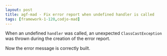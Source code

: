 ```yaml
---
layout: post
title: agf-mad - Fix error report when undefined handler is called
tags: [framework-1-120,codjo-mad]
---
```

When an undefined ```handler``` was called, an unexpected ```ClassCastException``` was thrown during the creation of the error report. 

Now the error message is correctly built.

